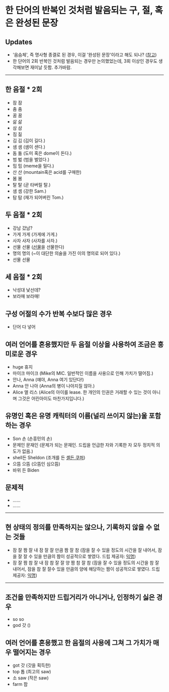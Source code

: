 # 한 단어의 반복인 것처럼 발음되는 구, 절, 혹은 완성된 문장

## Updates
- '음슴체', 즉 명사형 종결로 된 경우, 이걸 '완성된 문장'이라고 해도 되나? ([참고](https://www.korean.go.kr/front/onlineQna/onlineQnaView.do?mn_id=216&qna_seq=88183))
- 한 단어의 2회 반복인 것처럼 발음되는 경우만 논의했었는데, 3회 이상인 경우도 생각해보면 재미날 듯함. 추가바람.

---

## 한 음절 * 2회
- 잠 잠
- 춤 춤
- 꿈 꿈
- 삶 삶
- 삼 삼
- 짐 짊
- 김 김 (김이 길다.)
- 샘 샘 (샘이 샌다.)
- 돔 돎 (도미 혹은 dome이 돈다.)
- 범 벎 (범을 벌었다.)
- 밈 밈 (meme을 밀다.)
- 산 산 (mountain혹은 acid를 구매한)
- 봄 봄
- 탈 탈 (곧 타버릴 탈.)
- 샘 셈 (강한 Sam.)
- 탐 탐 (재가 되어버린 Tom.)

## 두 음절 * 2회
- 강남 갔남?
- 가게 가게 (가게에 가게.)
- 사자 사자 (사자를 사자.)
- 선물 선물 ([선물](https://ko.wikipedia.org/wiki/선물_(금융))을 선물한다)
- 명의 명의 (~이 대단한 의술을 가진 이의 명의로 되어 있다.)
- 선물 선물

## 세 음절 * 2회
- 낙성대 낯선데?
- 보라매 보라매!

## 구성 어절의 수가 반복 수보다 많은 경우
- 단어 다 넣어

## 여러 언어를 혼용했지만 두 음절 이상을 사용하여 조금은 흥미로운 경우
- huge 휴지
- 마이크 마이크 (Mike의 MIC. 일반적인 이름을 사용으로 인해 가치가 떨어짐.)
- 안나, Anna (얘야, Anna 여기 있단다!)
- Anna 안 나아 (Anna의 병이 나아지질 않아.)
- Alice 앨 리스 (Alice의 아이를 lease. 한 개인의 인권은 거래할 수 있는 것이 아니며 그것은 어린아이도 마찬가지입니다.)

## 유명인 혹은 유명 캐릭터의 이름(널리 쓰이지 않는)울 포함하는 경우 
- Son 손 (손흥민의 손)
- 문제인 문재인 (문제가 되는 문재인. 드립을 언급한 자와 기록한 자 모두 정치적 의도가 없음.)
- shell든 Sheldon (조개를 든 [셸든 쿠퍼](https://en.wikipedia.org/wiki/Sheldon_Cooper))
- 으뜸 으뜸 (으뜸인 심으뜸)
- 바위 든 Biden

## 문제적
- ......
- ......

---

## 현 상태의 정의를 만족하지는 않으나, 기록하지 않을 수 없는 것들
- 잠 잘 짬 잘 내 잠 잘 잘 만큼 짬 잘 참 (잠을 잘 수 있을 정도의 시간을 잘 내어서, 잠을 잘 잘 수 있을 만큼의 짬이 성공적으로 쌓였다. 드립 제공자: [익명](https://hapseda.blogspot.com))
- 잠 잘 짬 참 잘 내 잠 참 잘 잘 양 짬 참 잘 참 (잠을 잘 수 있을 정도의 시간을 참 잘 내어서, 잠을 참 잘 잘수 있을 만큼의 양에 해당하는 짬이 성공적으로 쌓였다. 드립 제공자: [익명](https://hapseda.blogspot.com))

---

## 조건을 만족하지만 드립거리가 아니거나, 인정하기 싫은 경우
- so so
- god 갓 ()

## 여러 언어를 혼용했고 한 음절의 사용에 그쳐 그 가치가 매우 떨어지는 경우
- got 갓 (갓을 획득한)
- top 톱 (최고의 saw)
- 소 saw (작은 saw)
- farm 팜

